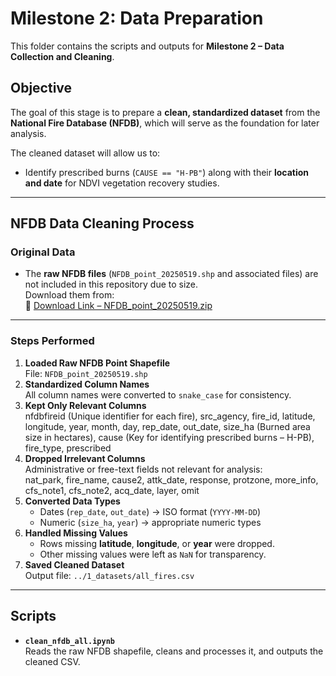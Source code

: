 # Milestone 2: Data Preparation

This folder contains the scripts and outputs for
**Milestone 2 – Data Collection and Cleaning**.

## Objective

The goal of this stage is to prepare a **clean, standardized dataset**
from the **National Fire Database (NFDB)**, which will serve as the
foundation for later analysis.

The cleaned dataset will allow us to:

- Identify prescribed burns (`CAUSE == "H-PB"`) along with their **location
  and date** for NDVI vegetation recovery studies.

---

## NFDB Data Cleaning Process

### **Original Data**

- The **raw NFDB files** (`NFDB_point_20250519.shp` and associated files)
  are not included in this repository due to size.  
  Download them from:  
  🔗 [Download Link – NFDB_point_20250519.zip](https://www.dropbox.com/scl/fi/v1as8zlybx1fc4zzk71xm/NFDB_point.zip?rlkey=zqquce868aawnmqy9xhcmnsqg&st=c3gqm0s7&dl=0)

---

### **Steps Performed**

1. **Loaded Raw NFDB Point Shapefile**  
   File: `NFDB_point_20250519.shp`
2. **Standardized Column Names**  
   All column names were converted to `snake_case` for consistency.
3. **Kept Only Relevant Columns**  
   nfdbfireid (Unique identifier for each fire), src_agency, fire_id, latitude,
   longitude, year, month, day, rep_date, out_date, size_ha (Burned area size
    in hectares),
   cause (Key for identifying prescribed burns – H-PB), fire_type, prescribed
4. **Dropped Irrelevant Columns**  
   Administrative or free-text fields not relevant for analysis:  
   nat_park, fire_name, cause2, attk_date, response, protzone, more_info, cfs_note1,
   cfs_note2, acq_date, layer, omit
5. **Converted Data Types**  
   - Dates (`rep_date`, `out_date`) → ISO format (`YYYY-MM-DD`)  
   - Numeric (`size_ha`, `year`) → appropriate numeric types
6. **Handled Missing Values**  
   - Rows missing **latitude**, **longitude**, or **year** were dropped.  
   - Other missing values were left as `NaN` for transparency.
7. **Saved Cleaned Dataset**  
   Output file: `../1_datasets/all_fires.csv`

---

## Scripts

- **`clean_nfdb_all.ipynb`**  
  Reads the raw NFDB shapefile, cleans and processes it, and
  outputs the cleaned CSV.
